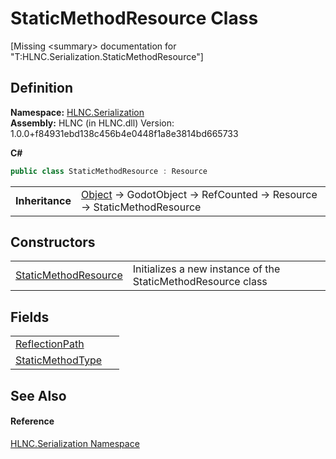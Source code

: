 # StaticMethodResource Class


\[Missing &lt;summary&gt; documentation for "T:HLNC.Serialization.StaticMethodResource"\]



## Definition
**Namespace:** <a href="N_HLNC_Serialization">HLNC.Serialization</a>  
**Assembly:** HLNC (in HLNC.dll) Version: 1.0.0+f84931ebd138c456b4e0448f1a8e3814bd665733

**C#**
``` C#
public class StaticMethodResource : Resource
```

<table><tr><td><strong>Inheritance</strong></td><td><a href="https://learn.microsoft.com/dotnet/api/system.object" target="_blank" rel="noopener noreferrer">Object</a>  →  GodotObject  →  RefCounted  →  Resource  →  StaticMethodResource</td></tr>
</table>



## Constructors
<table>
<tr>
<td><a href="M_HLNC_Serialization_StaticMethodResource__ctor">StaticMethodResource</a></td>
<td>Initializes a new instance of the StaticMethodResource class</td></tr>
</table>

## Fields
<table>
<tr>
<td><a href="F_HLNC_Serialization_StaticMethodResource_ReflectionPath">ReflectionPath</a></td>
<td> </td></tr>
<tr>
<td><a href="F_HLNC_Serialization_StaticMethodResource_StaticMethodType">StaticMethodType</a></td>
<td> </td></tr>
</table>

## See Also


#### Reference
<a href="N_HLNC_Serialization">HLNC.Serialization Namespace</a>  
